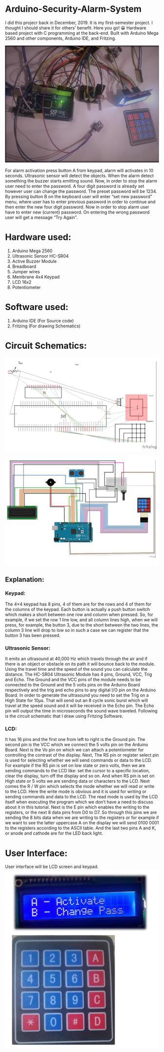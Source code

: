 # Arduino-Security-Alarm-System
I did this projecr back in December, 2019. It is my first-semester project. I thought I should share it for others' benefit. Here you go! 😀
Hardware based project with C programming at the back-end. Built with Arduino Mega 2560 and other components, Arduino IDE, and Fritzing.

![](https://github.com/rimshub/Arduino-Security-Alarm-System/blob/main/Hardware.PNG)

For alarm activation press button A from keypad, alarm will activates in 10 seconds. 
Ultrasonic sensor will detect the objects. When the alarm detect something the 
buzzer starts emitting sound. Now, in order to stop the alarm user need to enter the 
password. A four digit password is already set however user can change the 
password. The preset password will be 1234. By pressing button B on the keyboard 
user will enter “set new password” menu, where user has to enter previous password 
in order to continue and then enter the new four digit password. Now in order to stop 
alarm user have to enter new (current) password. On entering the wrong password 
user will get a message “Try Again”.

# Hardware used:
1. Arduino Mega 2560
2. Ultrasonic Sensor HC-SR04
3. Active Buzzer Module
4. Breadboard
5. Jumper wires
6. Membrane 4x4 Keypad
7. LCD 16x2
8. Potentiometer 

# Software used:
1. Arduino IDE (For Source code)
2. Fritzing (For drawing Schematics)

# Circuit Schematics:
![](https://github.com/rimshub/Arduino-Security-Alarm-System/blob/main/semantic.PNG)

![](https://github.com/rimshub/Arduino-Security-Alarm-System/blob/main/circuit%20semantic.PNG)

## Explanation:

### Keypad:
The 4×4 keypad has 8 pins, 4 of them are for the rows and 4 of them for the columns 
of the keypad. Each button is actually a push button switch which makes a short 
between one row and column when pressed. So, for example, if we set the row 1 line 
low, and all column lines high, when we will press, for example, the button 3, due 
to the short between the two lines, the column 3 line will drop to low so in such a 
case we can register that the button 3 has been pressed.

### Ultrasonic Sensor:
It emits an ultrasound at 40,000 Hz which travels through the air and if there is an 
object or obstacle on its path it will bounce back to the module. Using the travel time 
and the speed of the sound you can calculate the distance. The HC-SR04 Ultrasonic 
Module has 4 pins, Ground, VCC, Trig and Echo. The Ground and the VCC pins of 
the module needs to be connected to the Ground and the 5 volts pins on the Arduino 
Board respectively and the trig and echo pins to any digital I/O pin on the Arduino 
Board. In order to generate the ultrasound you need to set the Trig on a High State 
for 10µs. That will send out an 8 cycle sonic burst which will travel at the speed 
sound and it will be received in the Echo pin. The Echo pin will output the time in 
microseconds the sound wave traveled. Following is the circuit schematic that I draw 
using Fritzing Software.

### LCD:
It has 16 pins and the first one from left to right is the Ground pin. The second pin 
is the VCC which we connect the 5 volts pin on the Arduino Board. Next is the Vo 
pin on which we can attach a potentiometer for controlling the contrast of the display.
Next, The RS pin or register select pin is used for selecting whether we will send 
commands or data to the LCD. For example if the RS pin is set on low state or zero 
volts, then we are sending commands to the LCD like: set the cursor to a specific 
location, clear the display, turn off the display and so on. And when RS pin is set on 
High state or 5 volts we are sending data or characters to the LCD. Next comes the 
R / W pin which selects the mode whether we will read or write to the LCD. Here 
the write mode is obvious and it is used for writing or sending commands and data 
to the LCD. The read mode is used by the LCD itself when executing the program 
which we don’t have a need to discuss about it in this tutorial. Next is the E pin 
which enables the writing to the registers, or the next 8 data pins from D0 to D7. So through this pins we are sending the 8 bits data when we are writing to the registers 
or for example if we want to see the latter uppercase A on the display we will send 0100 0001 to the registers according to the ASCII table. And the last two pins A and 
K, or anode and cathode are for the LED back light.

# User Interface:
User interface will be LCD screen and keypad.
![](https://github.com/rimshub/Arduino-Security-Alarm-System/blob/main/user_interface.PNG)
